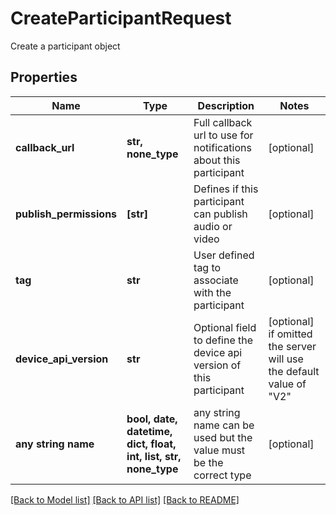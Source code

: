# CreateParticipantRequest

Create a participant object

## Properties
Name | Type | Description | Notes
------------ | ------------- | ------------- | -------------
**callback_url** | **str, none_type** | Full callback url to use for notifications about this participant | [optional] 
**publish_permissions** | **[str]** | Defines if this participant can publish audio or video | [optional] 
**tag** | **str** | User defined tag to associate with the participant | [optional] 
**device_api_version** | **str** | Optional field to define the device api version of this participant | [optional]  if omitted the server will use the default value of "V2"
**any string name** | **bool, date, datetime, dict, float, int, list, str, none_type** | any string name can be used but the value must be the correct type | [optional]

[[Back to Model list]](../README.md#documentation-for-models) [[Back to API list]](../README.md#documentation-for-api-endpoints) [[Back to README]](../README.md)


